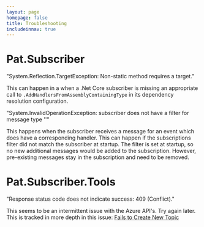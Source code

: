 ```yaml
---
layout: page
homepage: false
title: Troubleshooting
includeinnav: true
---
```


# Pat.Subscriber

"System.Reflection.TargetException: Non-static method requires a target."

This can happen in a when a .Net Core subscriber is missing an appropriate call to 
`.AddHandlersFromAssemblyContainingType` in its dependency resolution configuration.


"System.InvalidOperationException: subscriber <SubscriberName> does not have a filter for message type 
'<MessageType>'"

This happens when the subscriber receives a message for an event which does have a corresponding handler. This 
can happen if the subscriptions filter did not match the subscriber at startup. The filter is set at startup,
so no new additional messages would be added to the subscription. However, pre-existing messages stay in the 
subscription and need to be removed.

# Pat.Subscriber.Tools

"Response status code does not indicate success: 409 (Conflict)."

This seems to be an intermittent issue with the Azure API's. Try again later. This is tracked in more
depth in this issue: [Fails to Create New Topic](https://github.com/purplebricks/Pat.Subscriber.Tools/issues/2)

